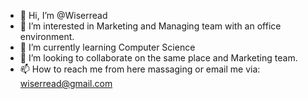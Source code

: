 - 👋 Hi, I’m @Wiserread
- 👀 I’m interested in Marketing and Managing team with an office environment.
- 🌱 I’m currently learning Computer Science
- 💞️ I’m looking to collaborate on the same place and Marketing team.
- 📫 How to reach me from here massaging or email me via: wiserread@gmail.com

<!---
Wiserread/Wiserread is a ✨ special ✨ repository because its `README.md` (this file) appears on your GitHub profile.
You can click the Preview link to take a look at your changes.
--->
